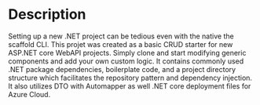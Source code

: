 # Description

Setting up a new .NET project can be tedious even with the native the scaffold CLI. This projet was created as a basic CRUD starter for new ASP.NET core WebAPI projects. Simply clone and start modifying generic components and add your own custom logic. It contains commonly used .NET package dependencies, boilerplate code, and a project directory structure which facilitates the repository pattern and dependency injection. It also utilizes DTO with Automapper as well .NET core deployment files for Azure Cloud.
